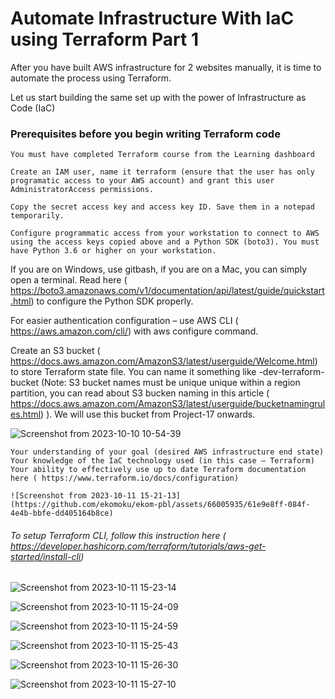 # Automate Infrastructure With IaC using Terraform Part 1

After you have built AWS infrastructure for 2 websites manually, it is time to automate the process using Terraform.

Let us start building the same set up with the power of Infrastructure as Code (IaC)

### Prerequisites before you begin writing Terraform code



    You must have completed Terraform course from the Learning dashboard
    
    Create an IAM user, name it terraform (ensure that the user has only programatic access to your AWS account) and grant this user AdministratorAccess permissions.
    
    Copy the secret access key and access key ID. Save them in a notepad temporarily.
    
    Configure programmatic access from your workstation to connect to AWS using the access keys copied above and a Python SDK (boto3). You must have Python 3.6 or higher on your workstation.

If you are on Windows, use gitbash, if you are on a Mac, you can simply open a terminal. Read here ( https://boto3.amazonaws.com/v1/documentation/api/latest/guide/quickstart.html) to configure the Python SDK properly. 


For easier authentication configuration – use AWS CLI ( https://aws.amazon.com/cli/)  with aws configure command.

Create an S3 bucket ( https://docs.aws.amazon.com/AmazonS3/latest/userguide/Welcome.html)  to store Terraform state file. You can name it something like <yourname>-dev-terraform-bucket (Note: S3 bucket names must be unique unique within a region partition, you can read about S3 bucken naming in this article ( https://docs.aws.amazon.com/AmazonS3/latest/userguide/bucketnamingrules.html) ). We will use this bucket from Project-17 onwards.


![Screenshot from 2023-10-10 10-54-39](https://github.com/ekomoku/ekom-pbl/assets/66005935/37d70176-fc0c-41d0-8120-ecd54f4947cd)



    Your understanding of your goal (desired AWS infrastructure end state)
    Your knowledge of the IaC technology used (in this case – Terraform)
    Your ability to effectively use up to date Terraform documentation here ( https://www.terraform.io/docs/configuration) 

    ![Screenshot from 2023-10-11 15-21-13](https://github.com/ekomoku/ekom-pbl/assets/66005935/61e9e8ff-084f-4e4b-bbfe-dd405164b8ce)

    

###### To setup Terraform CLI, follow this instruction here ( https://developer.hashicorp.com/terraform/tutorials/aws-get-started/install-cli) 



![Screenshot from 2023-10-11 15-23-14](https://github.com/ekomoku/ekom-pbl/assets/66005935/8a6ad6bc-25b5-42c8-8ce2-eba611ef1739)


![Screenshot from 2023-10-11 15-24-09](https://github.com/ekomoku/ekom-pbl/assets/66005935/216a8e8b-b9d6-428c-99f5-bbd2b262a0cc)


![Screenshot from 2023-10-11 15-24-59](https://github.com/ekomoku/ekom-pbl/assets/66005935/8f6e8943-08b1-4ac1-a86e-d89fde3cdb8c)


![Screenshot from 2023-10-11 15-25-43](https://github.com/ekomoku/ekom-pbl/assets/66005935/3dbdef63-7085-4a35-ab22-4844e2312025)


![Screenshot from 2023-10-11 15-26-30](https://github.com/ekomoku/ekom-pbl/assets/66005935/bcae71f2-b243-4d79-a3a9-45aee77b0bcf)


![Screenshot from 2023-10-11 15-27-10](https://github.com/ekomoku/ekom-pbl/assets/66005935/c771a213-b112-4e57-8e88-9eceeb23c409)
